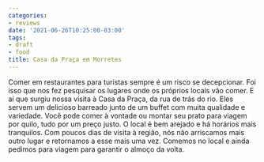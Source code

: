 ```yaml
---
categories:
- reviews
date: '2021-06-26T10:25:00-03:00'
tags:
- draft
- food
title: Casa da Praça em Morretes
---
```


Comer em restaurantes para turistas sempre é um risco se decepcionar. Foi isso que nos fez pesquisar os lugares onde os próprios locais vão comer. E aí que surgiu nossa visita à Casa da Praça, da rua de trás do rio. Eles servem um delicioso barreado junto de um buffet com muita qualidade e variedade. Você pode comer à vontade ou montar seu prato para viagem por quilo, tudo por um preço justo. O local é bem arejado e há horários mais tranquilos. Com poucos dias de visita à região, nós não arriscamos mais outro lugar e retornamos a esse mais uma vez. Comemos no local e ainda pedimos para viagem para garantir o almoço da volta.
